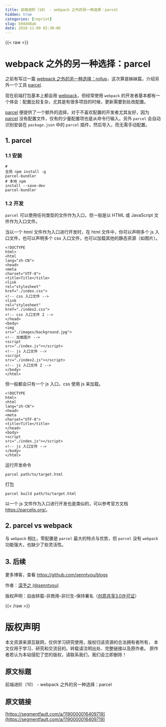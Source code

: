 ```yaml
---
title: 前端进阶（10） - webpack 之外的另一种选择：parcel
hidden: true
categories: [reprint]
slug: b94dd8ab
date: 2018-11-09 02:30:06
---
```


{{< raw >}}
<h1 id="articleHeader0">webpack &#x4E4B;&#x5916;&#x7684;&#x53E6;&#x4E00;&#x79CD;&#x9009;&#x62E9;&#xFF1A;parcel</h1><p>&#x4E4B;&#x524D;&#x6709;&#x5199;&#x8FC7;&#x4E00;&#x7BC7; <a href="https://github.com/senntyou/blogs/blob/master/advanced/6.md" rel="nofollow noreferrer" target="_blank">webpack &#x4E4B;&#x5916;&#x7684;&#x53E6;&#x4E00;&#x79CD;&#x9009;&#x62E9;&#xFF1A;rollup</a>&#xFF0C;&#x8FD9;&#x6B21;&#x7B97;&#x662F;&#x59CA;&#x59B9;&#x7BC7;&#xFF0C;&#x4ECB;&#x7ECD;&#x53E6;&#x5916;&#x4E00;&#x4E2A;&#x5DE5;&#x5177; <a href="https://github.com/parcel-bundler/parcel" rel="nofollow noreferrer" target="_blank">parcel</a>.</p><p>&#x73B0;&#x5728;&#x524D;&#x7AEF;&#x6253;&#x5305;&#x57FA;&#x672C;&#x4E0A;&#x90FD;&#x4F1A;&#x7528; <a href="https://github.com/webpack/webpack" rel="nofollow noreferrer" target="_blank">webpack</a>&#xFF0C;&#x4F46;&#x7ECF;&#x5E38;&#x4F7F;&#x7528; <code>webpack</code> &#x7684;&#x5F00;&#x53D1;&#x8005;&#x57FA;&#x672C;&#x90FD;&#x6709;&#x4E00;&#x4E2A;&#x4F53;&#x4F1A;&#xFF1A;&#x914D;&#x7F6E;&#x6BD4;&#x8F83;&#x590D;&#x6742;&#xFF0C;&#x5C24;&#x5176;&#x662F;&#x6709;&#x5F88;&#x591A;&#x9879;&#x76EE;&#x7684;&#x65F6;&#x5019;&#xFF0C;&#x66F4;&#x65B0;&#x9700;&#x8981;&#x5230;&#x5904;&#x6539;&#x914D;&#x7F6E;&#x3002;</p><p><a href="https://github.com/parcel-bundler/parcel" rel="nofollow noreferrer" target="_blank">parcel</a> &#x4FBF;&#x63D0;&#x4F9B;&#x4E86;&#x4E00;&#x4E2A;&#x989D;&#x5916;&#x7684;&#x9009;&#x62E9;&#xFF0C;&#x5BF9;&#x4E8E;&#x4E0D;&#x559C;&#x6B22;&#x914D;&#x7F6E;&#x7684;&#x5F00;&#x53D1;&#x8005;&#x5C24;&#x5176;&#x53CB;&#x597D;&#xFF0C;&#x56E0;&#x4E3A; <a href="https://github.com/parcel-bundler/parcel" rel="nofollow noreferrer" target="_blank">parcel</a> &#x6CA1;&#x6709;&#x914D;&#x7F6E;&#x6587;&#x4EF6;&#xFF0C;&#x4EC5;&#x6709;&#x7684;&#x5C11;&#x91CF;&#x914D;&#x7F6E;&#x9879;&#x4E5F;&#x662F;&#x4ECE;&#x547D;&#x4EE4;&#x884C;&#x8F93;&#x5165;&#x3002;&#x53E6;&#x5916; <code>parcel</code> &#x4F1A;&#x81EA;&#x52A8;&#x8BC6;&#x522B;&#x5B89;&#x88C5;&#x5728; <code>package.json</code> &#x4E2D;&#x7684; <code>parcel</code> &#x63D2;&#x4EF6;&#xFF0C;&#x7136;&#x540E;&#x5BFC;&#x5165;&#xFF0C;&#x800C;&#x65E0;&#x9700;&#x624B;&#x52A8;&#x914D;&#x7F6E;&#x3002;</p><h2 id="articleHeader1">1. parcel</h2><h3 id="articleHeader2">1.1 &#x5B89;&#x88C5;</h3><div class="widget-codetool" style="display:none"><div class="widget-codetool--inner"><span class="selectCode code-tool" data-toggle="tooltip" data-placement="top" title="" data-original-title="&#x5168;&#x9009;"></span> <span type="button" class="copyCode code-tool" data-toggle="tooltip" data-placement="top" data-clipboard-text="# &#x5168;&#x5C40;
npm install -g parcel-bundler

# &#x672C;&#x5730;
npm install --save-dev parcel-bundler" title="" data-original-title="&#x590D;&#x5236;"></span> <span type="button" class="saveToNote code-tool" data-toggle="tooltip" data-placement="top" title="" data-original-title="&#x653E;&#x8FDB;&#x7B14;&#x8BB0;"></span></div></div><pre class="hljs mipsasm"><code><span class="hljs-comment"># &#x5168;&#x5C40;</span>
npm <span class="hljs-keyword">install </span>-g parcel-<span class="hljs-keyword">bundler
</span>
<span class="hljs-comment"># &#x672C;&#x5730;</span>
npm <span class="hljs-keyword">install </span>--save-dev parcel-<span class="hljs-keyword">bundler</span></code></pre><h3 id="articleHeader3">1.2 &#x5F00;&#x53D1;</h3><p><code>parcel</code> &#x53EF;&#x4EE5;&#x4F7F;&#x7528;&#x4EFB;&#x4F55;&#x7C7B;&#x578B;&#x7684;&#x6587;&#x4EF6;&#x4F5C;&#x4E3A;&#x5165;&#x53E3;&#xFF0C;&#x4F46;&#x4E00;&#x822C;&#x662F;&#x4EE5; HTML &#x6216; JavaScript &#x6587;&#x4EF6;&#x4F5C;&#x4E3A;&#x5165;&#x53E3;&#x6587;&#x4EF6;&#x3002;</p><p>&#x5F53;&#x4EE5;&#x4E00;&#x4E2A; html &#x6587;&#x4EF6;&#x4F5C;&#x4E3A;&#x5165;&#x53E3;&#x8FDB;&#x884C;&#x5F00;&#x53D1;&#x65F6;&#xFF0C;&#x5728; html &#x6587;&#x4EF6;&#x4E2D;&#xFF0C;&#x4F60;&#x53EF;&#x4EE5;&#x58F0;&#x660E;&#x591A;&#x4E2A; js &#x5165;&#x53E3;&#x6587;&#x4EF6;&#xFF0C;&#x4E5F;&#x53EF;&#x4EE5;&#x58F0;&#x660E;&#x591A;&#x4E2A; css &#x5165;&#x53E3;&#x6587;&#x4EF6;&#xFF0C;&#x4E5F;&#x53EF;&#x4EE5;&#x52A0;&#x8F7D;&#x5176;&#x4ED6;&#x7684;&#x9759;&#x6001;&#x8D44;&#x6E90;&#xFF08;&#x5982;&#x56FE;&#x7247;&#xFF09;&#x3002;</p><div class="widget-codetool" style="display:none"><div class="widget-codetool--inner"><span class="selectCode code-tool" data-toggle="tooltip" data-placement="top" title="" data-original-title="&#x5168;&#x9009;"></span> <span type="button" class="copyCode code-tool" data-toggle="tooltip" data-placement="top" data-clipboard-text="&lt;!DOCTYPE html&gt;
&lt;html lang=&quot;zh-CN&quot;&gt;
&lt;head&gt;
  &lt;meta charset=&quot;UTF-8&quot;&gt;
  &lt;title&gt;Title&lt;/title&gt;
  &lt;link rel=&quot;stylesheet&quot; href=&quot;./index.css&quot;&gt;   &lt;!-- css &#x5165;&#x53E3;&#x6587;&#x4EF6; --&gt;
  &lt;link rel=&quot;stylesheet&quot; href=&quot;./index2.css&quot;&gt;  &lt;!-- css &#x5165;&#x53E3;&#x6587;&#x4EF6; 2 --&gt;
&lt;/head&gt;
&lt;body&gt;
&lt;img src=&quot;./images/background.jpg&quot;&gt;            &lt;!-- &#x52A0;&#x8F7D;&#x56FE;&#x7247; --&gt;
&lt;script src=&quot;./index.js&quot;&gt;&lt;/script&gt;             &lt;!-- js &#x5165;&#x53E3;&#x6587;&#x4EF6; --&gt;
&lt;script src=&quot;./index2.js&quot;&gt;&lt;/script&gt;            &lt;!-- js &#x5165;&#x53E3;&#x6587;&#x4EF6; 2 --&gt;
&lt;/body&gt;
&lt;/html&gt;" title="" data-original-title="&#x590D;&#x5236;"></span> <span type="button" class="saveToNote code-tool" data-toggle="tooltip" data-placement="top" title="" data-original-title="&#x653E;&#x8FDB;&#x7B14;&#x8BB0;"></span></div></div><pre class="hljs xml"><code><span class="hljs-meta">&lt;!DOCTYPE html&gt;</span>
<span class="hljs-tag">&lt;<span class="hljs-name">html</span> <span class="hljs-attr">lang</span>=<span class="hljs-string">&quot;zh-CN&quot;</span>&gt;</span>
<span class="hljs-tag">&lt;<span class="hljs-name">head</span>&gt;</span>
  <span class="hljs-tag">&lt;<span class="hljs-name">meta</span> <span class="hljs-attr">charset</span>=<span class="hljs-string">&quot;UTF-8&quot;</span>&gt;</span>
  <span class="hljs-tag">&lt;<span class="hljs-name">title</span>&gt;</span>Title<span class="hljs-tag">&lt;/<span class="hljs-name">title</span>&gt;</span>
  <span class="hljs-tag">&lt;<span class="hljs-name">link</span> <span class="hljs-attr">rel</span>=<span class="hljs-string">&quot;stylesheet&quot;</span> <span class="hljs-attr">href</span>=<span class="hljs-string">&quot;./index.css&quot;</span>&gt;</span>   <span class="hljs-comment">&lt;!-- css &#x5165;&#x53E3;&#x6587;&#x4EF6; --&gt;</span>
  <span class="hljs-tag">&lt;<span class="hljs-name">link</span> <span class="hljs-attr">rel</span>=<span class="hljs-string">&quot;stylesheet&quot;</span> <span class="hljs-attr">href</span>=<span class="hljs-string">&quot;./index2.css&quot;</span>&gt;</span>  <span class="hljs-comment">&lt;!-- css &#x5165;&#x53E3;&#x6587;&#x4EF6; 2 --&gt;</span>
<span class="hljs-tag">&lt;/<span class="hljs-name">head</span>&gt;</span>
<span class="hljs-tag">&lt;<span class="hljs-name">body</span>&gt;</span>
<span class="hljs-tag">&lt;<span class="hljs-name">img</span> <span class="hljs-attr">src</span>=<span class="hljs-string">&quot;./images/background.jpg&quot;</span>&gt;</span>            <span class="hljs-comment">&lt;!-- &#x52A0;&#x8F7D;&#x56FE;&#x7247; --&gt;</span>
<span class="hljs-tag">&lt;<span class="hljs-name">script</span> <span class="hljs-attr">src</span>=<span class="hljs-string">&quot;./index.js&quot;</span>&gt;</span><span class="undefined"></span><span class="hljs-tag">&lt;/<span class="hljs-name">script</span>&gt;</span>             <span class="hljs-comment">&lt;!-- js &#x5165;&#x53E3;&#x6587;&#x4EF6; --&gt;</span>
<span class="hljs-tag">&lt;<span class="hljs-name">script</span> <span class="hljs-attr">src</span>=<span class="hljs-string">&quot;./index2.js&quot;</span>&gt;</span><span class="undefined"></span><span class="hljs-tag">&lt;/<span class="hljs-name">script</span>&gt;</span>            <span class="hljs-comment">&lt;!-- js &#x5165;&#x53E3;&#x6587;&#x4EF6; 2 --&gt;</span>
<span class="hljs-tag">&lt;/<span class="hljs-name">body</span>&gt;</span>
<span class="hljs-tag">&lt;/<span class="hljs-name">html</span>&gt;</span></code></pre><p>&#x4F46;&#x4E00;&#x822C;&#x90FD;&#x4F1A;&#x53EA;&#x6709;&#x4E00;&#x4E2A; js &#x5165;&#x53E3;&#xFF0C;css &#x4F7F;&#x7528; js &#x6765;&#x52A0;&#x8F7D;&#x3002;</p><div class="widget-codetool" style="display:none"><div class="widget-codetool--inner"><span class="selectCode code-tool" data-toggle="tooltip" data-placement="top" title="" data-original-title="&#x5168;&#x9009;"></span> <span type="button" class="copyCode code-tool" data-toggle="tooltip" data-placement="top" data-clipboard-text="&lt;!DOCTYPE html&gt;
&lt;html lang=&quot;zh-CN&quot;&gt;
&lt;head&gt;
  &lt;meta charset=&quot;UTF-8&quot;&gt;
  &lt;title&gt;Title&lt;/title&gt;
&lt;/head&gt;
&lt;body&gt;
&lt;script src=&quot;./index.js&quot;&gt;&lt;/script&gt;             &lt;!-- js &#x5165;&#x53E3;&#x6587;&#x4EF6; --&gt;
&lt;/body&gt;
&lt;/html&gt;" title="" data-original-title="&#x590D;&#x5236;"></span> <span type="button" class="saveToNote code-tool" data-toggle="tooltip" data-placement="top" title="" data-original-title="&#x653E;&#x8FDB;&#x7B14;&#x8BB0;"></span></div></div><pre class="hljs xml"><code><span class="hljs-meta">&lt;!DOCTYPE html&gt;</span>
<span class="hljs-tag">&lt;<span class="hljs-name">html</span> <span class="hljs-attr">lang</span>=<span class="hljs-string">&quot;zh-CN&quot;</span>&gt;</span>
<span class="hljs-tag">&lt;<span class="hljs-name">head</span>&gt;</span>
  <span class="hljs-tag">&lt;<span class="hljs-name">meta</span> <span class="hljs-attr">charset</span>=<span class="hljs-string">&quot;UTF-8&quot;</span>&gt;</span>
  <span class="hljs-tag">&lt;<span class="hljs-name">title</span>&gt;</span>Title<span class="hljs-tag">&lt;/<span class="hljs-name">title</span>&gt;</span>
<span class="hljs-tag">&lt;/<span class="hljs-name">head</span>&gt;</span>
<span class="hljs-tag">&lt;<span class="hljs-name">body</span>&gt;</span>
<span class="hljs-tag">&lt;<span class="hljs-name">script</span> <span class="hljs-attr">src</span>=<span class="hljs-string">&quot;./index.js&quot;</span>&gt;</span><span class="undefined"></span><span class="hljs-tag">&lt;/<span class="hljs-name">script</span>&gt;</span>             <span class="hljs-comment">&lt;!-- js &#x5165;&#x53E3;&#x6587;&#x4EF6; --&gt;</span>
<span class="hljs-tag">&lt;/<span class="hljs-name">body</span>&gt;</span>
<span class="hljs-tag">&lt;/<span class="hljs-name">html</span>&gt;</span></code></pre><p>&#x8FD0;&#x884C;&#x5F00;&#x53D1;&#x547D;&#x4EE4;</p><div class="widget-codetool" style="display:none"><div class="widget-codetool--inner"><span class="selectCode code-tool" data-toggle="tooltip" data-placement="top" title="" data-original-title="&#x5168;&#x9009;"></span> <span type="button" class="copyCode code-tool" data-toggle="tooltip" data-placement="top" data-clipboard-text="parcel path/to/target.html" title="" data-original-title="&#x590D;&#x5236;"></span> <span type="button" class="saveToNote code-tool" data-toggle="tooltip" data-placement="top" title="" data-original-title="&#x653E;&#x8FDB;&#x7B14;&#x8BB0;"></span></div></div><pre class="hljs llvm"><code style="word-break:break-word;white-space:initial">parcel path/<span class="hljs-keyword">to</span>/<span class="hljs-keyword">target</span>.html</code></pre><p>&#x6253;&#x5305;</p><div class="widget-codetool" style="display:none"><div class="widget-codetool--inner"><span class="selectCode code-tool" data-toggle="tooltip" data-placement="top" title="" data-original-title="&#x5168;&#x9009;"></span> <span type="button" class="copyCode code-tool" data-toggle="tooltip" data-placement="top" data-clipboard-text="parcel build path/to/target.html" title="" data-original-title="&#x590D;&#x5236;"></span> <span type="button" class="saveToNote code-tool" data-toggle="tooltip" data-placement="top" title="" data-original-title="&#x653E;&#x8FDB;&#x7B14;&#x8BB0;"></span></div></div><pre class="hljs n1ql"><code style="word-break:break-word;white-space:initial">parcel <span class="hljs-keyword">build</span> <span class="hljs-keyword">path</span>/<span class="hljs-keyword">to</span>/target.html</code></pre><p>&#x4EE5;&#x4E00;&#x4E2A; js &#x6587;&#x4EF6;&#x4F5C;&#x4E3A;&#x5165;&#x53E3;&#x8FDB;&#x884C;&#x5F00;&#x53D1;&#x4E5F;&#x662F;&#x7C7B;&#x4F3C;&#x7684;&#xFF0C;&#x53EF;&#x4EE5;&#x53C2;&#x8003;&#x5B98;&#x65B9;&#x6587;&#x6863; <a href="https://parceljs.org/" rel="nofollow noreferrer" target="_blank">https://parceljs.org/</a>&#x3002;</p><h2 id="articleHeader4">2. parcel vs webpack</h2><p>&#x4E0E; <code>webpack</code> &#x76F8;&#x6BD4;&#xFF0C;&#x96F6;&#x914D;&#x7F6E;&#x662F; <code>parcel</code> &#x6700;&#x5927;&#x7684;&#x7279;&#x70B9;&#x4E0E;&#x4F18;&#x52BF;&#xFF0C;&#x4F46; <code>parcel</code> &#x6CA1;&#x6709; <code>webpack</code> &#x529F;&#x80FD;&#x5F3A;&#x5927;&#xFF0C;&#x4E5F;&#x7F3A;&#x5C11;&#x4E86;&#x4E9B;&#x7075;&#x6D3B;&#x6027;&#x3002;</p><h2 id="articleHeader5">3. &#x540E;&#x7EED;</h2><p>&#x66F4;&#x591A;&#x535A;&#x5BA2;&#xFF0C;&#x67E5;&#x770B; <a href="https://github.com/senntyou/blogs" rel="nofollow noreferrer" target="_blank">https://github.com/senntyou/blogs</a></p><p>&#x4F5C;&#x8005;&#xFF1A;<a href="https://github.com/senntyou" rel="nofollow noreferrer" target="_blank">&#x6DF1;&#x4E88;&#x4E4B; (@senntyou)</a></p><p>&#x7248;&#x6743;&#x58F0;&#x660E;&#xFF1A;&#x81EA;&#x7531;&#x8F6C;&#x8F7D;-&#x975E;&#x5546;&#x7528;-&#x975E;&#x884D;&#x751F;-&#x4FDD;&#x6301;&#x7F72;&#x540D;&#xFF08;<a href="https://creativecommons.org/licenses/by-nc-nd/3.0/deed.zh" rel="nofollow noreferrer" target="_blank">&#x521B;&#x610F;&#x5171;&#x4EAB;3.0&#x8BB8;&#x53EF;&#x8BC1;</a>&#xFF09;</p>
{{< /raw >}}

# 版权声明
本文资源来源互联网，仅供学习研究使用，版权归该资源的合法拥有者所有，
本文仅用于学习、研究和交流目的。转载请注明出处、完整链接以及原作者。
原作者若认为本站侵犯了您的版权，请联系我们，我们会立即删除！

## 原文标题
前端进阶（10） - webpack 之外的另一种选择：parcel

## 原文链接
[https://segmentfault.com/a/1190000016409719](https://segmentfault.com/a/1190000016409719)

